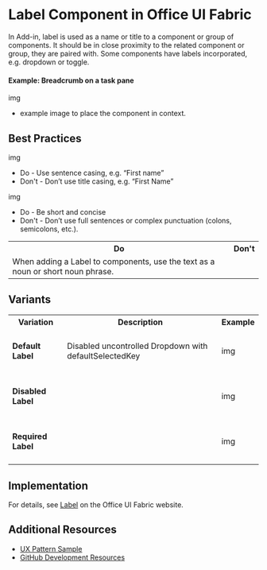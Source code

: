 # Label Component in Office UI Fabric

In Add-in, label is used as a name or title to a component or group of components. It should be in close proximity to the related component or group, they are paired with. Some components have labels incorporated, e.g. dropdown or toggle.
  
#### Example: Breadcrumb on a task pane

img 
* example image to place the component in context.

## Best Practices

img
* Do - Use sentence casing, e.g. “First name”
* Don't - Don’t use title casing, e.g. “First Name”

img
* Do - Be short and concise
* Don't - Don’t use full sentences or complex punctuation (colons, semicolons, etc.).

<table>
    <tr>
        <th>Do</th>
        <th>Don't</th>
    </tr>
    <tr>
        <td>When adding a Label to components, use the text as a noun or short noun phrase.</td>
        <td></td>
    </tr>
</table>

## Variants

<table>
    <tr>
        <th>Variation</th>
        <th>Description</th>
        <th>Example</th>
    </tr>
    <tr>
        <td><h4>Default Label<h4></td>
        <td>Disabled uncontrolled Dropdown with defaultSelectedKey</td>
        <td>img</td>
    </tr>
    <tr>
        <td><h4>Disabled Label<h4></td>
        <td></td>
        <td>img</td>
    </tr>
    <tr>
        <td><h4>Required Label<h4></td>
        <td></td>
        <td>img</td>
    </tr>
</table>

## Implementation

For details, see [Label](https://dev.office.com/fabric#/components/label) on the Office UI Fabric website.

## Additional Resources
* [UX Pattern Sample](https://office.visualstudio.com/DefaultCollection/OC/_git/GettingStarted-FabricReact)
* [GitHub Development Resources](https://github.com/OfficeDev/Office-Add-in-UX-Design-Patterns-Code)